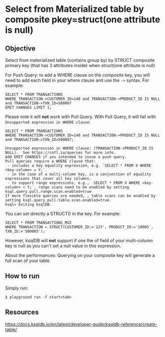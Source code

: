 # Select from Materialized table by composite pkey=struct(one attribute is null)

## Objective

Select from materialized table (contains group by) by STRUCT composite primary key (that has 3 attributes inside) when struct(one attribute is null)

For Push Query: to add a WHERE clause on the composite key, you will need to add each field in your where clause and use the `->` syntax.
For example:
```
SELECT * FROM TRANSACTIONS
WHERE TRANSACTION->CUSTOMER_ID=140 and TRANSACTION->PRODUCT_ID IS NULL and TRANSACTION->TXN_ID=500007
EMIT CHANGES LIMIT 1;
```

Please note it will **not** work with Pull Query. With Pull Query, it will fail with `Unsupported expression in WHERE clause`:
```
SELECT * FROM TRANSACTIONS
WHERE TRANSACTION->CUSTOMER_ID=140 and TRANSACTION->PRODUCT_ID IS NULL and TRANSACTION->TXN_ID=500007;

Unsupported expression in WHERE clause: (TRANSACTION->PRODUCT_ID IS NULL).  See https://cnfl.io/queries for more info.
Add EMIT CHANGES if you intended to issue a push query.
Pull queries require a WHERE clause that:
 - includes a key equality expression, e.g. `SELECT * FROM X WHERE <key-column> = Y;`.
 - in the case of a multi-column key, is a conjunction of equality expressions that cover all key columns.
 - to support range expressions, e.g.,  SELECT * FROM X WHERE <key-column> < Y;`, range scans need to be enabled by setting ksql.query.pull.range.scan.enabled=true
If more flexible queries are needed, , table scans can be enabled by setting ksql.query.pull.table.scan.enabled=true.
ksql> Exiting ksqlDB.
```

You can set directly a STRUCT() in the key. For example:
```
SELECT * FROM TRANSACTIONS_MV2
WHERE TRANSACTION = STRUCT(CUSTOMER_ID:='123', PRODUCT_ID:='10005', TXN_ID:='500005');
```
However, ksqlDB will **not** support if one the of field of your multi-column key is null as you can't set a null value in this expression.

About the performances:
Querying on your composite key will generate a full scan of your table.

## How to run

Simply run:

```
$ playground run -f start<tab>
```

## Resources
https://docs.ksqldb.io/en/latest/developer-guide/ksqldb-reference/create-table/
